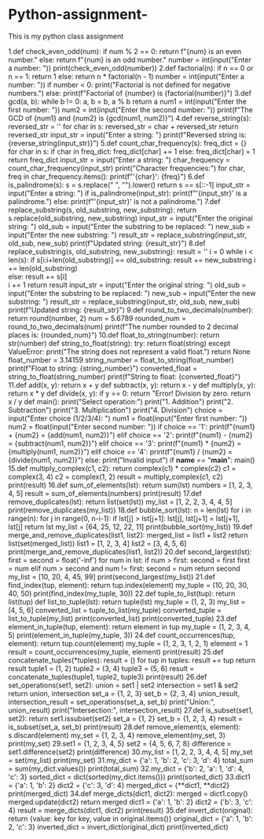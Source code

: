 # Python-assignment-
This is my python class assignment 

 1.def check_even_odd(num):
 if num % 2 == 0:
return f"{num} is an even number."
 else:
 return f"{num} is an odd number."
number = int(input("Enter a number: "))
print(check_even_odd(number))
2.def factorial(n):
if n == 0 or n == 1:
 return 1
 else:
 return n * factorial(n - 1)
number = int(input("Enter a number: "))
if number < 0:
print("Factorial is not defined for negative numbers.")
else:
 print(f"Factorial of {number} is {factorial(number)}") 3.def gcd(a, b):
 while b != 0:
  a, b = b, a % b
 return a
num1 = int(input("Enter the first number: "))
num2 = int(input("Enter the second number: "))
print(f"The GCD of {num1} and {num2} is {gcd(num1, num2)}")
4.def reverse_string(s):
  reversed_str = ''
  for char in s:
 reversed_str = char + reversed_str 
    return reversed_str
input_str = input("Enter a string: ")
print(f"Reversed string is: {reverse_string(input_str)}")
5.def count_char_frequency(s):
freq_dict = {}
 for char in s:
 if char in freq_dict:
 freq_dict[char] += 1
 else:
freq_dict[char] = 1
return freq_dict
input_str = input("Enter a string: ")
char_frequency = count_char_frequency(input_str)
print("Character frequencies:")
for char, freq in char_frequency.items():
    print(f"'{char}': {freq}")
6.def is_palindrome(s):
 s = s.replace(" ", "").lower()
 return s == s[::-1]
input_str = input("Enter a string: ")
if is_palindrome(input_str):
print(f"'{input_str}' is a palindrome.")
else:
print(f"'{input_str}' is not a palindrome.")
 7.def replace_substring(s, old_substring, new_substring):
  return s.replace(old_substring, new_substring)
input_str = input("Enter the original string: ")
old_sub = input("Enter the substring to be replaced: ")
new_sub = input("Enter the new substring: ")
result_str = replace_substring(input_str, old_sub, new_sub)
print(f"Updated string: {result_str}")
8.def replace_substring(s, old_substring, new_substring):
result = ''
i = 0
while i < len(s):
if s[i:i+len(old_substring)] == old_substring:
result += new_substring
 i += len(old_substring)  
else:
 result += s[i]  
  i += 1
return result
input_str = input("Enter the original string: ")
old_sub = input("Enter the substring to be replaced: ")
new_sub = input("Enter the new substring: ")
result_str = replace_substring(input_str, old_sub, new_sub)
print(f"Updated string: {result_str}")
9.def round_to_two_decimals(number):
return round(number, 2)
num = 5.6789
rounded_num = round_to_two_decimals(num)
print(f"The number rounded to 2 decimal places is: {rounded_num}")
10.def float_to_string(number):
    return str(number)
def string_to_float(string):
try:
return float(string)
except ValueError:
print("The string does not represent a valid float.")
 return None
float_number = 3.14159
string_number = float_to_string(float_number)
print(f"Float to string: {string_number}")
converted_float = string_to_float(string_number)
print(f"String to float: {converted_float}")
11.def add(x, y):
 return x + y
def subtract(x, y):
return x - y
def multiply(x, y):
 return x * y
def divide(x, y):
if y == 0:
 return "Error! Division by zero.
 return x / y
def main():
print("Select operation:")
print("1. Addition")
print("2. Subtraction")
print("3. Multiplication")
print("4. Division")
choice = input("Enter choice (1/2/3/4): ")
 num1 = float(input("Enter first number: "))
num2 = float(input("Enter second number: "))
if choice == '1':
 print(f"{num1} + {num2} = {add(num1, num2)}")
elif choice == '2':
print(f"{num1} - {num2} = {subtract(num1, num2)}")
elif choice == '3':
print(f"{num1} * {num2} = {multiply(num1, num2)}")
elif choice == '4':
print(f"{num1} / {num2} = {divide(num1, num2)}")
else:
print("Invalid input")
if
__name__ == "__main__":
    main()
15.def multiply_complex(c1, c2):
return complex(c1) * complex(c2)
c1 = complex(3, 4)
c2 = complex(1, 2)
result = multiply_complex(c1, c2)
print(result)
16.def sum_of_elements(lst):
 return sum(lst)
numbers = [1, 2, 3, 4, 5]
result = sum_of_elements(numbers)
print(result)
17.def remove_duplicates(lst):
return list(set(lst))
my_list = [1, 2, 2, 3, 4, 4, 5]
print(remove_duplicates(my_list))
 18.def bubble_sort(lst):
 n = len(lst)
for i in range(n):
for j in range(0, n-i-1):
if lst[j] > lst[j+1]:
lst[j], lst[j+1] = lst[j+1], lst[j]
return lst
my_list = [64, 25, 12, 22, 11]
print(bubble_sort(my_list))
19.def merge_and_remove_duplicates(list1, list2):
merged_list = list1 + list2
return list(set(merged_list))
list1 = [1, 2, 3, 4]
list2 = [3, 4, 5, 6]
print(merge_and_remove_duplicates(list1, list2))
 20.def second_largest(lst):
first = second = float('-inf')
for num in lst:
 if num > first:
 second = first
 first = num
elif num > second and num != first:
second = num
return second
my_list = [10, 20, 4, 45, 99]
print(second_largest(my_list))
21.def find_index(tup, element):
 return tup.index(element)
my_tuple = (10, 20, 30, 40, 50)
print(find_index(my_tuple, 30))
 22.def tuple_to_list(tup):
return list(tup)
def list_to_tuple(lst):
 return tuple(lst)
my_tuple = (1, 2, 3)
my_list = [4, 5, 6]
converted_list = tuple_to_list(my_tuple)
converted_tuple = list_to_tuple(my_list)
print(converted_list)
print(converted_tuple)
23.def element_in_tuple(tup, element):
return element in tup
my_tuple = (1, 2, 3, 4, 5)
print(element_in_tuple(my_tuple, 3))
24.def count_occurrences(tup, element):
return tup.count(element)
my_tuple = (1, 2, 3, 1, 2, 1)
element = 1
result = count_occurrences(my_tuple, element)
print(result)
25.def concatenate_tuples(*tuples):
result = ()
for tup in tuples:
result += tup
return result
tuple1 = (1, 2)
tuple2 = (3, 4)
tuple3 = (5, 6)
result = concatenate_tuples(tuple1, tuple2, tuple3)
print(result)
 26.def set_operations(set1, set2):
union = set1 | set2
intersection = set1 & set2
return union, intersection
set_a = {1, 2, 3}
set_b = {2, 3, 4}
union_result, intersection_result = set_operations(set_a, set_b)
print("Union:", union_result)
print("Intersection:", intersection_result)
 27.def is_subset(set1, set2):
 return set1.issubset(set2)
set_a = {1, 2}
set_b = {1, 2, 3, 4}
result = is_subset(set_a, set_b)
print(result)
28.def remove_element(s, element):
s.discard(element)
my_set = {1, 2, 3, 4}
remove_element(my_set, 3)
print(my_set)
 29.set1 = {1, 2, 3, 4, 5}
set2 = {4, 5, 6, 7, 8}
difference = set1.difference(set2)
print(difference)
30.my_list = [1, 2, 2, 3, 4, 4, 5]
my_set = set(my_list)
print(my_set)
 31.my_dict = {'a': 1, 'b': 2, 'c': 3, 'd': 4}
total_sum = sum(my_dict.values())
print(total_sum)
 32.my_dict = {'b': 2, 'a': 1, 'd': 4, 'c': 3}
sorted_dict = dict(sorted(my_dict.items()))
print(sorted_dict)
 33.dict1 = {'a': 1, 'b': 2}
dict2 = {'c': 3, 'd': 4}
merged_dict = {**dict1, **dict2}
print(merged_dict)
 34.def merge_dicts(dict1, dict2):
merged = dict1.copy()
merged.update(dict2)
return merged
dict1 = {'a': 1, 'b': 2}
dict2 = {'b': 3, 'c': 4}
result = merge_dicts(dict1, dict2)
print(result)
 35.def invert_dict(original):
return {value: key for key, value in original.items()}
original_dict = {'a': 1, 'b': 2, 'c': 3}
inverted_dict = invert_dict(original_dict)
print(inverted_dict)